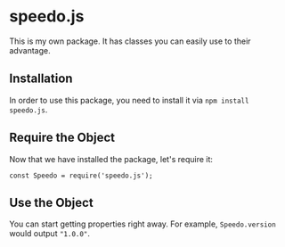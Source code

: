 # speedo.js
This is my own package. It has classes you can easily use to their advantage.
## Installation
In order to use this package, you need to install it via `npm install speedo.js`. 
## Require the Object
Now that we have installed the package, let's require it:

`const Speedo = require('speedo.js');`

## Use the Object
You can start getting properties right away. For example, `Speedo.version` would output `"1.0.0"`.
